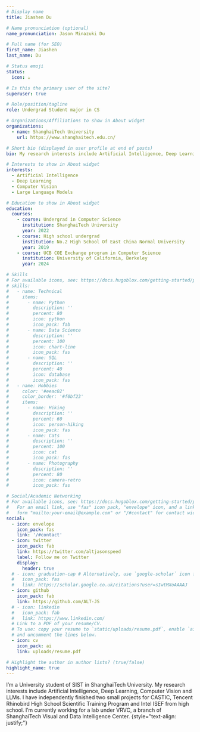 ```yaml
---
# Display name
title: Jiashen Du

# Name pronunciation (optional)
name_pronunciation: Jason Minazuki Du

# Full name (for SEO)
first_name: Jiashen
last_name: Du

# Status emoji
status:
  icon: ☕️

# Is this the primary user of the site?
superuser: true

# Role/position/tagline
role: Undergrad Student major in CS

# Organizations/Affiliations to show in About widget
organizations:
  - name: ShanghaiTech University
    url: https://www.shanghaitech.edu.cn/

# Short bio (displayed in user profile at end of posts)
bio: My research interests include Artificial Intelligence, Deep Learning, Computer Vision and LLMs.

# Interests to show in About widget
interests:
  - Artificial Intelligence
  - Deep Learning
  - Computer Vision
  - Large Language Models

# Education to show in About widget
education:
  courses:
    - course: Undergrad in Computer Science
      institution: ShanghaiTech University
      year: 2022
    - course: High school undergrad
      institution: No.2 High School Of East China Normal University
      year: 2019
    - course: UCB COE Exchange program in Computer Science
      institution: University of California, Berkeley
      year: 2024

# Skills
# For available icons, see: https://docs.hugoblox.com/getting-started/page-builder/#icons
# skills:
#   - name: Technical
#     items:
#       - name: Python
#         description: ''
#         percent: 80
#         icon: python
#         icon_pack: fab
#       - name: Data Science
#         description: ''
#         percent: 100
#         icon: chart-line
#         icon_pack: fas
#       - name: SQL
#         description: ''
#         percent: 40
#         icon: database
#         icon_pack: fas
#   - name: Hobbies
#     color: '#eeac02'
#     color_border: '#f0bf23'
#     items:
#       - name: Hiking
#         description: ''
#         percent: 60
#         icon: person-hiking
#         icon_pack: fas
#       - name: Cats
#         description: ''
#         percent: 100
#         icon: cat
#         icon_pack: fas
#       - name: Photography
#         description: ''
#         percent: 80
#         icon: camera-retro
#         icon_pack: fas

# Social/Academic Networking
# For available icons, see: https://docs.hugoblox.com/getting-started/page-builder/#icons
#   For an email link, use "fas" icon pack, "envelope" icon, and a link in the
#   form "mailto:your-email@example.com" or "/#contact" for contact widget.
social:
  - icon: envelope
    icon_pack: fas
    link: '/#contact'
  - icon: twitter
    icon_pack: fab
    link: https://twitter.com/altjasonspeed
    label: Follow me on Twitter
    display:
      header: true
  # - icon: graduation-cap # Alternatively, use `google-scholar` icon from `ai` icon pack
  #   icon_pack: fas
  #   link: https://scholar.google.co.uk/citations?user=sIwtMXoAAAAJ
  - icon: github
    icon_pack: fab
    link: https://github.com/ALT-JS
  # - icon: linkedin
  #   icon_pack: fab
  #   link: https://www.linkedin.com/
  # Link to a PDF of your resume/CV.
  # To use: copy your resume to `static/uploads/resume.pdf`, enable `ai` icons in `params.yaml`,
  # and uncomment the lines below.
  - icon: cv
    icon_pack: ai
    link: uploads/resume.pdf

# Highlight the author in author lists? (true/false)
highlight_name: true
---
```


I’m a University student of SIST in ShanghaiTech University. My research interests include Artificial Intelligence, Deep Learning, Computer Vision and LLMs. I have independently finished two small projects for CASTIC, Tencent Rhinobird High School Scientific Training Program and Intel ISEF from high school. I’m currently working for a lab under VRVC, a branch of ShanghaiTech Visual and Data Intelligence Center.
{style="text-align: justify;"}

